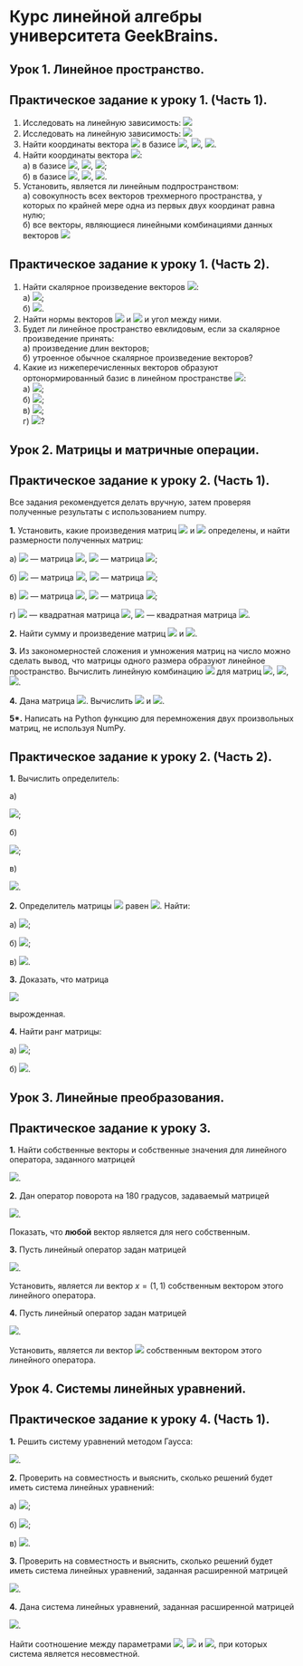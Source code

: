 # Курс линейной алгебры университета GeekBrains.  

## Урок 1. Линейное пространство.  

## Практическое задание к уроку 1. (Часть 1).
1. Исследовать на линейную зависимость:  <img src = "https://render.githubusercontent.com/render/math?math=f_{1}(x)=e^{x}, f_{2}(x)=1, f_{3}(x)=x%2B1, f_{4}(x)=x-e^{x}">  
2. Исследовать на линейную зависимость:  <img src = "https://render.githubusercontent.com/render/math?math=f_{1}(x)=2, f_{2}(x)=x, f_{3}(x)=x^{2}, f_{4}(x)=(x%2B1)^{2}">  
3. Найти координаты вектора <img src = "https://render.githubusercontent.com/render/math?math=x = (2, 3, 5)\in \mathbb{R}^{3}"> в базисе <img src = "https://render.githubusercontent.com/render/math?math=b_{1}=(0, 0, 10)">, <img src = "https://render.githubusercontent.com/render/math?math=b_{2}=(2, 0, 0)">, <img src = "https://render.githubusercontent.com/render/math?math=b_{3}=(0, 1, 0)">.  
4. Найти координаты вектора <img src = "https://render.githubusercontent.com/render/math?math=3x^{2}-2x%2B2\in\mathbb{R}^{3}[x]">:  
а) в базисе <img src = "https://render.githubusercontent.com/render/math?math=1">, <img src = "https://render.githubusercontent.com/render/math?math=x">, <img src = "https://render.githubusercontent.com/render/math?math=x^{2}">;  
б) в базисе <img src = "https://render.githubusercontent.com/render/math?math=x^{2}">, <img src = "https://render.githubusercontent.com/render/math?math=x-1">, <img src = "https://render.githubusercontent.com/render/math?math=1">.  
5. Установить, является ли линейным подпространством:  
а) совокупность всех векторов трехмерного пространства, у которых по крайней мере одна из первых двух координат равна нулю;      
б) все векторы, являющиеся линейными комбинациями данных векторов <img src = "https://render.githubusercontent.com/render/math?math=\{u_{1}, u_{2}, \ldots, u_{n}\}">  

## Практическое задание к уроку 1. (Часть 2).  
1. Найти скалярное произведение векторов <img src = "https://render.githubusercontent.com/render/math?math=x, y \in \mathbb{R}">:  
а) <img src = "https://render.githubusercontent.com/render/math?math=x=(0,-3, 6),y=(-4, 7, 9)">;  
б) <img src = "https://render.githubusercontent.com/render/math?math=x=(7, -4, 0, 1),y=(-3, 1, 11, 2)">.  
2. Найти нормы векторов <img src = "https://render.githubusercontent.com/render/math?math=(4, 2, 4)"> и <img src = "https://render.githubusercontent.com/render/math?math=(12, 3, 4)"> и угол между ними.  
3. Будет ли линейное пространство евклидовым, если за скалярное произведение принять:  
а) произведение длин векторов;  
б) утроенное обычное скалярное произведение векторов?  
4. Какие из нижеперечисленных векторов образуют ортонормированный базис в линейном пространстве <img src = "https://render.githubusercontent.com/render/math?math=\mathbb{R}^{3}">:  
а) <img src = "https://render.githubusercontent.com/render/math?math=(1,0,0),(0,0,1)">;  
б) <img src = "https://render.githubusercontent.com/render/math?math=(1/\sqrt{2},-1/\sqrt{2},0),(1/\sqrt{2},1/\sqrt{2},0), (0,0,1)">;  
в) <img src = "https://render.githubusercontent.com/render/math?math=(1/2, -1/2, 0), (0, 1/2, 1/2), (0,0,1)">;  
г) <img src = "https://render.githubusercontent.com/render/math?math=(1,0,0),(0,1,0),(0,0,1)">?  

## Урок 2. Матрицы и матричные операции.  

## Практическое задание к уроку 2. (Часть 1).  
Все задания рекомендуется делать вручную, затем проверяя полученные результаты с использованием numpy.

__1.__ Установить, какие произведения матриц <img src = "https://render.githubusercontent.com/render/math?math=AB"> и <img src = "https://render.githubusercontent.com/render/math?math=BA"> определены, и найти размерности полученных матриц:

   а) <img src = "https://render.githubusercontent.com/render/math?math=A"> — матрица <img src = "https://render.githubusercontent.com/render/math?math=4\times 2">, <img src = "https://render.githubusercontent.com/render/math?math=B"> — матрица <img src = "https://render.githubusercontent.com/render/math?math=4\times 2">;
    
   б) <img src = "https://render.githubusercontent.com/render/math?math=A"> — матрица <img src = "https://render.githubusercontent.com/render/math?math=2\times 5">, <img src = "https://render.githubusercontent.com/render/math?math=B"> — матрица <img src = "https://render.githubusercontent.com/render/math?math=5\times 3">;
    
   в) <img src = "https://render.githubusercontent.com/render/math?math=A"> — матрица <img src = "https://render.githubusercontent.com/render/math?math=8\times 3">, <img src = "https://render.githubusercontent.com/render/math?math=B"> — матрица <img src = "https://render.githubusercontent.com/render/math?math=3\times 8">;
    
   г) <img src = "https://render.githubusercontent.com/render/math?math=A"> — квадратная матрица <img src = "https://render.githubusercontent.com/render/math?math=4\times 4">, <img src = "https://render.githubusercontent.com/render/math?math=B"> — квадратная матрица <img src = "https://render.githubusercontent.com/render/math?math=4\times 4">.  
   
 __2.__ Найти сумму и произведение матриц <img src="https://render.githubusercontent.com/render/math?math=%24A%3D%5Cbegin%7Bpmatrix%7D%0A1%20%26%20-2%5C%5C%20%0A3%20%26%200%0A%5Cend%7Bpmatrix%7D%24"> и <img src="https://render.githubusercontent.com/render/math?math=%24B%3D%5Cbegin%7Bpmatrix%7D%0A4%20%26%20-1%5C%5C%20%0A0%20%26%205%0A%5Cend%7Bpmatrix%7D%24">.  
 
 __3.__ Из закономерностей сложения и умножения матриц на число можно сделать вывод, что матрицы одного размера образуют линейное пространство. Вычислить линейную комбинацию <img src="https://render.githubusercontent.com/render/math?math=%243A-2B%2B4C%24"> для матриц <img src="https://render.githubusercontent.com/render/math?math=%24A%3D%5Cbegin%7Bpmatrix%7D%0A1%20%26%207%5C%5C%20%0A3%20%26%20-6%0A%5Cend%7Bpmatrix%7D%24">, <img src="https://render.githubusercontent.com/render/math?math=%24B%3D%5Cbegin%7Bpmatrix%7D%0A0%20%26%205%5C%5C%20%0A2%20%26%20-1%0A%5Cend%7Bpmatrix%7D%24">, <img src="https://render.githubusercontent.com/render/math?math=%24C%3D%5Cbegin%7Bpmatrix%7D%0A2%20%26%20-4%5C%5C%20%0A1%20%26%201%0A%5Cend%7Bpmatrix%7D%24">.  
 
 __4.__ Дана матрица <img src="https://render.githubusercontent.com/render/math?math=%24A%3D%5Cbegin%7Bpmatrix%7D%0A4%20%26%201%5C%5C%20%0A5%20%26%20-2%5C%5C%20%0A2%20%26%203%0A%5Cend%7Bpmatrix%7D%24">.
Вычислить <img src="https://render.githubusercontent.com/render/math?math=%24AA%5E%7BT%7D%24"> и <img src="https://render.githubusercontent.com/render/math?math=%24A%5E%7BT%7DA%24">.  

__5*.__ Написать на Python функцию для перемножения двух произвольных матриц, не используя NumPy.  

## Практическое задание к уроку 2. (Часть 2).  
__1.__ Вычислить определитель:

   a)

<img src="https://render.githubusercontent.com/render/math?math=%24%5Cbegin%7Bpmatrix%7D%0Asinx%20%26%20-cosx%5C%5C%20%0Acosx%20%26%20sinx%0A%5Cend%7Bpmatrix%7D%24">;

   б)
    
<img src="https://render.githubusercontent.com/render/math?math=%24%5Cbegin%7Bpmatrix%7D%0A4%20%26%202%20%26%203%5C%5C%20%0A0%20%26%205%20%26%201%5C%5C%20%0A0%20%26%200%20%26%209%0A%5Cend%7Bpmatrix%7D%24">;
    
   в)

<img src="https://render.githubusercontent.com/render/math?math=%24%5Cbegin%7Bpmatrix%7D%0A1%20%26%202%20%26%203%5C%5C%20%0A4%20%26%205%20%26%206%5C%5C%20%0A7%20%26%208%20%26%209%0A%5Cend%7Bpmatrix%7D%24">.


__2.__ Определитель матрицы <img src="https://render.githubusercontent.com/render/math?math=A"> равен <img src="https://render.githubusercontent.com/render/math?math=4">. Найти:

   а) <img src="https://render.githubusercontent.com/render/math?math=%24det(A%5E%7B2%7D)%24">;
    
   б) <img src="https://render.githubusercontent.com/render/math?math=%24det(A%5E%7BT%7D)%24">;
    
   в) <img src="https://render.githubusercontent.com/render/math?math=%24det(2A)%24">.
   
__3.__  Доказать, что матрица

<img src="https://render.githubusercontent.com/render/math?math=%24%5Cbegin%7Bpmatrix%7D%0A-2%20%26%207%20%26%20-3%5C%5C%20%0A4%20%26%20-14%20%26%206%5C%5C%20%0A-3%20%26%207%20%26%2013%0A%5Cend%7Bpmatrix%7D%24">
   
вырожденная.

__4.__ Найти ранг матрицы:

   а) <img src="https://render.githubusercontent.com/render/math?math=%24%5Cbegin%7Bpmatrix%7D%0A1%20%26%202%20%26%203%5C%5C%20%0A1%20%26%201%20%26%201%5C%5C%20%0A2%20%26%203%20%26%204%0A%5Cend%7Bpmatrix%7D%24">;

   б) <img src="https://render.githubusercontent.com/render/math?math=%24%5Cbegin%7Bpmatrix%7D%0A0%20%26%200%20%26%202%20%26%201%5C%5C%20%0A0%20%26%200%20%26%202%20%26%202%5C%5C%20%0A0%20%26%200%20%26%204%20%26%203%5C%5C%20%0A2%20%26%203%20%26%205%20%26%206%0A%5Cend%7Bpmatrix%7D%24">.
    
## Урок 3. Линейные преобразования.  

## Практическое задание к уроку 3.  
__1.__ Найти собственные векторы и собственные значения для линейного оператора, заданного матрицей

<img src="https://render.githubusercontent.com/render/math?math=%24A%3D%5Cbegin%7Bpmatrix%7D%0A-1%20%26%20-6%5C%5C%20%0A2%20%26%206%0A%5Cend%7Bpmatrix%7D%24">.

__2.__ Дан оператор поворота на 180 градусов, задаваемый матрицей 

<img src="https://render.githubusercontent.com/render/math?math=A%3D%5Cbegin%7Bpmatrix%7D%0A-1%20%26%200%5C%5C%20%0A0%20%26%20-1%0A%5Cend%7Bpmatrix%7D">.

Показать, что __любой__ вектор является для него собственным.

__3.__ Пусть линейный оператор задан матрицей

<img src="https://render.githubusercontent.com/render/math?math=%24A%3D%5Cbegin%7Bpmatrix%7D%0A1%20%26%201%5C%5C%20%0A-1%20%26%203%0A%5Cend%7Bpmatrix%7D%24">.

Установить, является ли вектор $x=(1,1)$ собственным вектором этого линейного оператора.

__4.__ Пусть линейный оператор задан матрицей

<img src="https://render.githubusercontent.com/render/math?math=%24A%3D%5Cbegin%7Bpmatrix%7D%0A0%20%26%203%20%26%200%5C%5C%20%0A3%20%26%200%20%26%200%5C%5C%0A0%20%26%200%20%26%203%0A%5Cend%7Bpmatrix%7D%24">.

Установить, является ли вектор <img src="https://render.githubusercontent.com/render/math?math=%24x%3D(3%2C%20-3%2C%20-4)%24"> собственным вектором этого линейного оператора.  

## Урок 4. Системы линейных уравнений.  

## Практическое задание к уроку 4. (Часть 1).  
__1.__ Решить систему уравнений методом Гаусса:

<img src="https://render.githubusercontent.com/render/math?math=%24%5Cbegin%7Bcases%7D%0Ax_%7B1%7D%2Bx_%7B2%7D-x_%7B3%7D-2x_%7B4%7D%3D0%20%5C%5C%0A2x_%7B1%7D%2Bx_%7B2%7D-x_%7B3%7D%2Bx_%7B4%7D%3D-2%20%5C%5C%0Ax_%7B1%7D%2Bx_%7B2%7D-3x_%7B3%7D%2Bx_%7B4%7D%3D4%0A%5Cend%7Bcases%7D%24">.

__2.__ Проверить на совместность и выяснить, сколько решений будет иметь система линейных уравнений:

   а)  <img src="https://render.githubusercontent.com/render/math?math=%24%5Cbegin%7Bcases%7D%0A3x_%7B1%7D-x_%7B2%7D%2Bx_%7B3%7D%3D4%20%5C%5C%0A2x_%7B1%7D-5x_%7B2%7D-3x_%7B3%7D%3D-17%20%5C%5C%0Ax_%7B1%7D%2Bx_%7B2%7D-x_%7B3%7D%3D0%0A%5Cend%7Bcases%7D%24">;
    
   б) <img src="https://render.githubusercontent.com/render/math?math=%24%5Cbegin%7Bcases%7D%0A2x_%7B1%7D-4x_%7B2%7D%2B6x_%7B3%7D%3D1%20%5C%5C%0Ax_%7B1%7D-2x_%7B2%7D%2B3x_%7B3%7D%3D-2%20%5C%5C%0A3x_%7B1%7D-6x_%7B2%7D%2B9x_%7B3%7D%3D5%0A%5Cend%7Bcases%7D%24">;
    
   в) <img src="https://render.githubusercontent.com/render/math?math=%24%5Cbegin%7Bcases%7D%0Ax_%7B1%7D%2B2x_%7B2%7D%2B5x_%7B3%7D%3D4%20%5C%5C%0A3x_%7B1%7D%2Bx_%7B2%7D-8x_%7B3%7D%3D-2%20%0A%5Cend%7Bcases%7D%24">.


__3.__ Проверить на совместность и выяснить, сколько решений будет иметь система линейных уравнений, заданная расширенной матрицей

<img src="https://render.githubusercontent.com/render/math?math=%24%5Ctilde%7BA%7D%3D%5Cbegin%7Bpmatrix%7D%0A%5Cleft.%5Cbegin%7Bmatrix%7D%0A1%20%26%203%20%26%20-2%20%26%204%5C%5C%20%0A0%20%26%205%20%26%200%20%26%201%5C%5C%20%0A0%20%26%200%20%26%203%20%26%200%5C%5C%20%0A0%20%26%200%20%26%200%20%26%202%0A%5Cend%7Bmatrix%7D%5Cright%7C%0A%5Cbegin%7Bmatrix%7D%0A3%5C%5C%20%0A2%5C%5C%0A4%5C%5C%0A1%0A%5Cend%7Bmatrix%7D%0A%5Cend%7Bpmatrix%7D%24">.

__4.__ Дана система линейных уравнений, заданная расширенной матрицей

<img src="https://render.githubusercontent.com/render/math?math=%24%5Ctilde%7BA%7D%3D%5Cbegin%7Bpmatrix%7D%0A%5Cleft.%5Cbegin%7Bmatrix%7D%0A1%20%26%202%20%26%203%5C%5C%20%0A4%20%26%205%20%26%206%5C%5C%20%0A7%20%26%208%20%26%209%0A%5Cend%7Bmatrix%7D%5Cright%7C%0A%5Cbegin%7Bmatrix%7D%0Aa%5C%5C%20%0Ab%5C%5C%0Ac%0A%5Cend%7Bmatrix%7D%0A%5Cend%7Bpmatrix%7D%24">.

Найти соотношение между параметрами <img src="https://render.githubusercontent.com/render/math?math=a">, <img src="https://render.githubusercontent.com/render/math?math=b"> и <img src="https://render.githubusercontent.com/render/math?math=c">, при которых система является несовместной.
